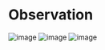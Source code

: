 # Observation
![image](https://github.com/user-attachments/assets/942bff4c-4f96-433c-a0f9-a102106cfd20)
![image](https://github.com/user-attachments/assets/a4df0027-8597-47a5-ba0f-eb0c685f7a28)
![image](https://github.com/user-attachments/assets/28163267-be7e-404a-8663-7142d263138f)



